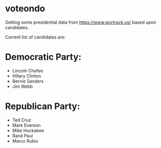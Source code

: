 # voteondo
Getting some presidential data from https://www.govtrack.us/ based upon candidates.

Current list of candidates are:

Democratic Party:
=================
* Lincoln Chafee
* Hillary Clinton
* Bernie Sanders
* Jim Webb

Republican Party:
=================
* Ted Cruz
* Mark Everson
* Mike Huckabee
* Rand Paul
* Marco Rubio
